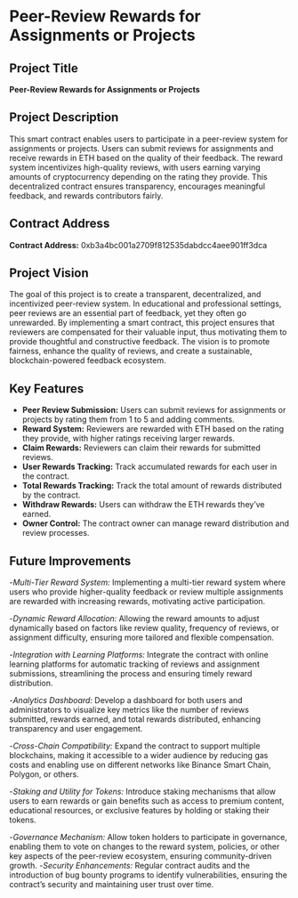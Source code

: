 # Peer-Review Rewards for Assignments or Projects

## Project Title
**Peer-Review Rewards for Assignments or Projects**

## Project Description
This smart contract enables users to participate in a peer-review system for assignments or projects. Users can submit reviews for assignments and receive rewards in ETH based on the quality of their feedback. The reward system incentivizes high-quality reviews, with users earning varying amounts of cryptocurrency depending on the rating they provide. This decentralized contract ensures transparency, encourages meaningful feedback, and rewards contributors fairly.

## Contract Address
**Contract Address:**
0xb3a4bc001a2709f812535dabdcc4aee901ff3dca



## Project Vision
The goal of this project is to create a transparent, decentralized, and incentivized peer-review system. In educational and professional settings, peer reviews are an essential part of feedback, yet they often go unrewarded. By implementing a smart contract, this project ensures that reviewers are compensated for their valuable input, thus motivating them to provide thoughtful and constructive feedback. The vision is to promote fairness, enhance the quality of reviews, and create a sustainable, blockchain-powered feedback ecosystem.

## Key Features
- **Peer Review Submission:** Users can submit reviews for assignments or projects by rating them from 1 to 5 and adding comments.
- **Reward System:** Reviewers are rewarded with ETH based on the rating they provide, with higher ratings receiving larger rewards.
- **Claim Rewards:** Reviewers can claim their rewards for submitted reviews.
- **User Rewards Tracking:** Track accumulated rewards for each user in the contract.
- **Total Rewards Tracking:** Track the total amount of rewards distributed by the contract.
- **Withdraw Rewards:** Users can withdraw the ETH rewards they’ve earned.
- **Owner Control:** The contract owner can manage reward distribution and review processes.

## Future Improvements
-*Multi-Tier Reward System:*
Implementing a multi-tier reward system where users who provide higher-quality feedback or review multiple assignments are rewarded with increasing rewards, motivating active participation.

-*Dynamic Reward Allocation:*
Allowing the reward amounts to adjust dynamically based on factors like review quality, frequency of reviews, or assignment difficulty, ensuring more tailored and flexible compensation.

-*Integration with Learning Platforms:*
Integrate the contract with online learning platforms for automatic tracking of reviews and assignment submissions, streamlining the process and ensuring timely reward distribution.

-*Analytics Dashboard:*
Develop a dashboard for both users and administrators to visualize key metrics like the number of reviews submitted, rewards earned, and total rewards distributed, enhancing transparency and user engagement.

-*Cross-Chain Compatibility:*
Expand the contract to support multiple blockchains, making it accessible to a wider audience by reducing gas costs and enabling use on different networks like Binance Smart Chain, Polygon, or others.

-*Staking and Utility for Tokens:*
Introduce staking mechanisms that allow users to earn rewards or gain benefits such as access to premium content, educational resources, or exclusive features by holding or staking their tokens.

-*Governance Mechanism:*
Allow token holders to participate in governance, enabling them to vote on changes to the reward system, policies, or other key aspects of the peer-review ecosystem, ensuring community-driven growth.
-*Security Enhancements:*
Regular contract audits and the introduction of bug bounty programs to identify vulnerabilities, ensuring the contract’s security and maintaining user trust over time.

